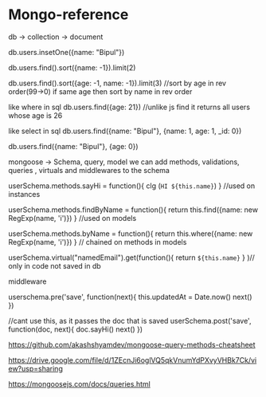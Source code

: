 # Mongo-reference

db -> collection -> document

db.users.insetOne({name: "Bipul"})

db.users.find().sort({name: -1}).limit(2)

db.users.find().sort({age: -1, name: -1}).limit(3) //sort by age in rev order(99->0) if same age then sort by name in rev order

like where in sql
db.users.find({age: 21}) //unlike js find it returns all users whose age is 26

like select in sql
db.users.find({name: "Bipul"}, {name: 1, age: 1, _id: 0})

db.users.find({name: "Bipul"}, {age: 0})

mongoose -> Schema, query, model
we can add methods, validations, queries , virtuals and middlewares to the schema

userSchema.methods.sayHi = function(){
 clg (`HI ${this.name}`)
} //used on instances


userSchema.methods.findByName = function(){
 return this.find({name: new RegExp(name, 'i')})
} //used on models


userSchema.methods.byName = function(){
 return this.where({name: new RegExp(name, 'i')})
} // chained on methods in models


userSchema.virtual("namedEmail").get(function(){
 return `${this.name}`
} )// only in code not saved in db


middleware 

userschema.pre('save', function(next){
  this.updatedAt = Date.now()
  next()
})

//cant use this, as it passes the doc that is saved
userSchema.post('save', function(doc, next){
  doc.sayHi()
next()
})


https://github.com/akashshyamdev/mongoose-query-methods-cheatsheet

https://drive.google.com/file/d/1ZEcnJi6oglVQ5qkVnumYdPXvyVHBk7Ck/view?usp=sharing

https://mongoosejs.com/docs/queries.html
